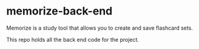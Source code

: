 # memorize-back-end

Memorize is a study tool that allows you to create and save flashcard sets.

This repo holds all the back end code for the project.